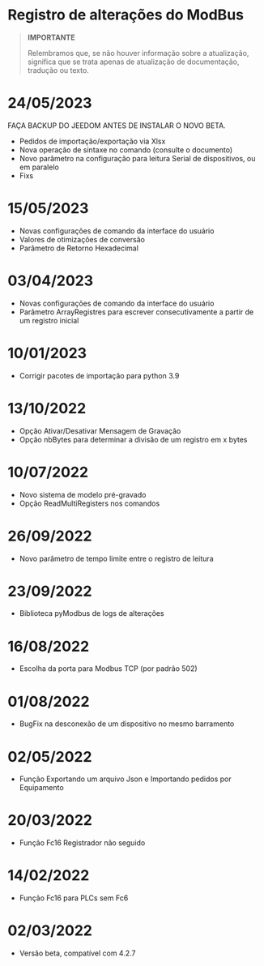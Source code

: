 # Registro de alterações do ModBus

>**IMPORTANTE**
>
>Relembramos que, se não houver informação sobre a atualização, significa que se trata apenas de atualização de documentação, tradução ou texto.

# 24/05/2023

FAÇA BACKUP DO JEEDOM ANTES DE INSTALAR O NOVO BETA.
- Pedidos de importação/exportação via Xlsx
- Nova operação de sintaxe no comando (consulte o documento)
- Novo parâmetro na configuração para leitura Serial de dispositivos, ou em paralelo
- Fixs

# 15/05/2023

- Novas configurações de comando da interface do usuário
- Valores de otimizações de conversão
- Parâmetro de Retorno Hexadecimal

# 03/04/2023

- Novas configurações de comando da interface do usuário
- Parâmetro ArrayRegistres para escrever consecutivamente a partir de um registro inicial

# 10/01/2023
- Corrigir pacotes de importação para python 3.9

# 13/10/2022
- Opção Ativar/Desativar Mensagem de Gravação
- Opção nbBytes para determinar a divisão de um registro em x bytes

# 10/07/2022
- Novo sistema de modelo pré-gravado
- Opção ReadMultiRegisters nos comandos

# 26/09/2022
- Novo parâmetro de tempo limite entre o registro de leitura

# 23/09/2022
- Biblioteca pyModbus de logs de alterações

# 16/08/2022
- Escolha da porta para Modbus TCP (por padrão 502)

# 01/08/2022
- BugFix na desconexão de um dispositivo no mesmo barramento

# 02/05/2022
- Função Exportando um arquivo Json e Importando pedidos por Equipamento

# 20/03/2022
- Função Fc16 Registrador não seguido

# 14/02/2022
- Função Fc16 para PLCs sem Fc6

# 02/03/2022
- Versão beta, compatível com 4.2.7
